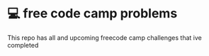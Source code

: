 # 💻 free code camp problems
This repo has all and upcoming freecode camp challenges that ive completed
